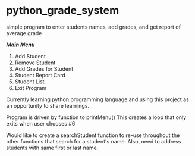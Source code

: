 # python_grade_system

simple program to enter students names, add grades, and get report of average grade

***Main Menu***
1. Add Student
2. Remove Student
3. Add Grades for Student
4. Student Report Card
5. Student List
6. Exit Program

Currently learning python programming language and using this project as an opportunity to share learnings.

Program is driven by function to printMenu()
This creates a loop that only exits when user chooses #6

Would like to create a searchStudent function to re-use throughout the other functions that search for a student's name.
Also, need to address students with same first or last name.
